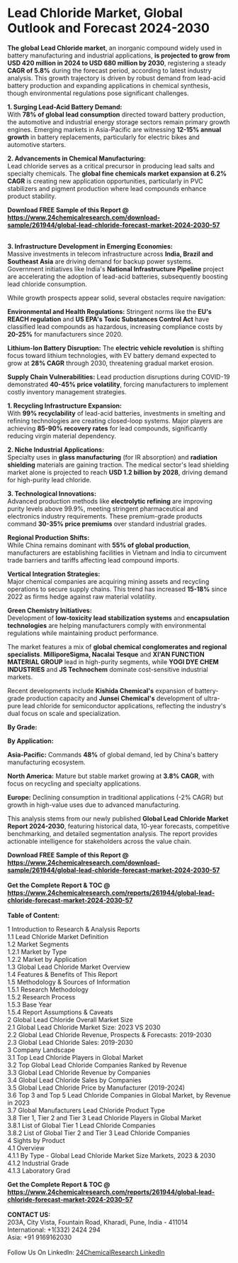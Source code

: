 <h1>Lead Chloride Market, Global Outlook and Forecast 2024-2030</h1><p><strong>The global Lead Chloride market</strong>, an inorganic compound widely used in battery manufacturing and industrial applications, <strong>is projected to grow from USD 420 million in 2024 to USD 680 million by 2030</strong>, registering a steady <strong>CAGR of 5.8%</strong> during the forecast period, according to latest industry analysis. This growth trajectory is driven by robust demand from lead-acid battery production and expanding applications in chemical synthesis, though environmental regulations pose significant challenges.</p><p><strong>1. Surging Lead-Acid Battery Demand:</strong><br>
With <strong>78% of global lead consumption</strong> directed toward battery production, the automotive and industrial energy storage sectors remain primary growth engines. Emerging markets in Asia-Pacific are witnessing <strong>12-15% annual growth</strong> in battery replacements, particularly for electric bikes and automotive starters.</p><p><strong>2. Advancements in Chemical Manufacturing:</strong><br>
Lead chloride serves as a critical precursor in producing lead salts and specialty chemicals. The <strong>global fine chemicals market expansion at 6.2% CAGR</strong> is creating new application opportunities, particularly in PVC stabilizers and pigment production where lead compounds enhance product stability.</p><div><b>Download FREE Sample of this Report @ 
            <a href="https://www.24chemicalresearch.com/download-sample/261944/global-lead-chloride-forecast-market-2024-2030-57">
            https://www.24chemicalresearch.com/download-sample/261944/global-lead-chloride-forecast-market-2024-2030-57</a></b></div><br><p><strong>3. Infrastructure Development in Emerging Economies:</strong><br>
Massive investments in telecom infrastructure across <strong>India, Brazil and Southeast Asia</strong> are driving demand for backup power systems. Government initiatives like India's <strong>National Infrastructure Pipeline</strong> project are accelerating the adoption of lead-acid batteries, subsequently boosting lead chloride consumption.</p><p>While growth prospects appear solid, several obstacles require navigation:</p><p><strong>Environmental and Health Regulations:</strong> Stringent norms like the <strong>EU's REACH regulation</strong> and <strong>US EPA's Toxic Substances Control Act</strong> have classified lead compounds as hazardous, increasing compliance costs by <strong>20-25%</strong> for manufacturers since 2020.</p><p><strong>Lithium-Ion Battery Disruption:</strong> The <strong>electric vehicle revolution</strong> is shifting focus toward lithium technologies, with EV battery demand expected to grow at <strong>28% CAGR</strong> through 2030, threatening gradual market erosion.</p><p><strong>Supply Chain Vulnerabilities:</strong> Lead production disruptions during COVID-19 demonstrated <strong>40-45% price volatility</strong>, forcing manufacturers to implement costly inventory management strategies.</p><p><strong>1. Recycling Infrastructure Expansion:</strong><br>
With <strong>99% recyclability</strong> of lead-acid batteries, investments in smelting and refining technologies are creating closed-loop systems. Major players are achieving <strong>85-90% recovery rates</strong> for lead compounds, significantly reducing virgin material dependency.</p><p><strong>2. Niche Industrial Applications:</strong><br>
Specialty uses in <strong>glass manufacturing</strong> (for IR absorption) and <strong>radiation shielding</strong> materials are gaining traction. The medical sector's lead shielding market alone is projected to reach <strong>USD 1.2 billion by 2028</strong>, driving demand for high-purity lead chloride.</p><p><strong>3. Technological Innovations:</strong><br>
Advanced production methods like <strong>electrolytic refining</strong> are improving purity levels above 99.9%, meeting stringent pharmaceutical and electronics industry requirements. These premium-grade products command <strong>30-35% price premiums</strong> over standard industrial grades.</p><p><strong>Regional Production Shifts:</strong><br>
	While China remains dominant with <strong>55% of global production</strong>, manufacturers are establishing facilities in Vietnam and India to circumvent trade barriers and tariffs affecting lead compound imports.</p><p><strong>Vertical Integration Strategies:</strong><br>
	Major chemical companies are acquiring mining assets and recycling operations to secure supply chains. This trend has increased <strong>15-18%</strong> since 2022 as firms hedge against raw material volatility.</p><p><strong>Green Chemistry Initiatives:</strong><br>
	Development of <strong>low-toxicity lead stabilization systems</strong> and <strong>encapsulation technologies</strong> are helping manufacturers comply with environmental regulations while maintaining product performance.</p><p>The market features a mix of <strong>global chemical conglomerates and regional specialists</strong>. <strong>MilliporeSigma, Nacalai Tesque</strong> and <strong>XI'AN FUNCTION MATERIAL GROUP</strong> lead in high-purity segments, while <strong>YOGI DYE CHEM INDUSTRIES</strong> and <strong>JS Technochem</strong> dominate cost-sensitive industrial markets.</p><p>Recent developments include <strong>Kishida Chemical's</strong> expansion of battery-grade production capacity and <strong>Junsei Chemical's</strong> development of ultra-pure lead chloride for semiconductor applications, reflecting the industry's dual focus on scale and specialization.</p><p><strong>By Grade:</strong></p><p><strong>By Application:</strong></p><p><strong>Asia-Pacific:</strong> Commands <strong>48%</strong> of global demand, led by China's battery manufacturing ecosystem.</p><p><strong>North America:</strong> Mature but stable market growing at <strong>3.8% CAGR</strong>, with focus on recycling and specialty applications.</p><p><strong>Europe:</strong> Declining consumption in traditional applications (-2% CAGR) but growth in high-value uses due to advanced manufacturing.</p><p>This analysis stems from our newly published <strong>Global Lead Chloride Market Report 2024-2030</strong>, featuring historical data, 10-year forecasts, competitive benchmarking, and detailed segmentation analysis. The report provides actionable intelligence for stakeholders across the value chain.</p><div><b>Download FREE Sample of this Report @ 
            <a href="https://www.24chemicalresearch.com/download-sample/261944/global-lead-chloride-forecast-market-2024-2030-57">
            https://www.24chemicalresearch.com/download-sample/261944/global-lead-chloride-forecast-market-2024-2030-57</a></b></div><br><div><b>Get the Complete Report & TOC @ 
            <a href="https://www.24chemicalresearch.com/reports/261944/global-lead-chloride-forecast-market-2024-2030-57">
            https://www.24chemicalresearch.com/reports/261944/global-lead-chloride-forecast-market-2024-2030-57</a></b></div><br>
            <b>Table of Content:</b><p>1 Introduction to Research & Analysis Reports<br />
    1.1 Lead Chloride Market Definition<br />
    1.2 Market Segments<br />
        1.2.1 Market by Type<br />
        1.2.2 Market by Application<br />
    1.3 Global Lead Chloride Market Overview<br />
    1.4 Features & Benefits of This Report<br />
    1.5 Methodology & Sources of Information<br />
        1.5.1 Research Methodology<br />
        1.5.2 Research Process<br />
        1.5.3 Base Year<br />
        1.5.4 Report Assumptions & Caveats<br />
2 Global Lead Chloride Overall Market Size<br />
    2.1 Global Lead Chloride Market Size: 2023 VS 2030<br />
    2.2 Global Lead Chloride Revenue, Prospects & Forecasts: 2019-2030<br />
    2.3 Global Lead Chloride Sales: 2019-2030<br />
3 Company Landscape<br />
    3.1 Top Lead Chloride Players in Global Market<br />
    3.2 Top Global Lead Chloride Companies Ranked by Revenue<br />
    3.3 Global Lead Chloride Revenue by Companies<br />
    3.4 Global Lead Chloride Sales by Companies<br />
    3.5 Global Lead Chloride Price by Manufacturer (2019-2024)<br />
    3.6 Top 3 and Top 5 Lead Chloride Companies in Global Market, by Revenue in 2023<br />
    3.7 Global Manufacturers Lead Chloride Product Type<br />
    3.8 Tier 1, Tier 2 and Tier 3 Lead Chloride Players in Global Market<br />
        3.8.1 List of Global Tier 1 Lead Chloride Companies<br />
        3.8.2 List of Global Tier 2 and Tier 3 Lead Chloride Companies<br />
4 Sights by Product<br />
    4.1 Overview<br />
        4.1.1 By Type - Global Lead Chloride Market Size Markets, 2023 & 2030<br />
        4.1.2 Industrial Grade<br />
        4.1.3 Laboratory Grad</p><div><b>Get the Complete Report & TOC @ 
            <a href="https://www.24chemicalresearch.com/reports/261944/global-lead-chloride-forecast-market-2024-2030-57">
            https://www.24chemicalresearch.com/reports/261944/global-lead-chloride-forecast-market-2024-2030-57</a></b></div><br><b>CONTACT US:</b><br>
            203A, City Vista, Fountain Road, Kharadi, Pune, India - 411014<br>
            International: +1(332) 2424 294<br>
            Asia: +91 9169162030 <br><br>
            Follow Us On LinkedIn: <a href="https://www.linkedin.com/company/24chemicalresearch/">24ChemicalResearch LinkedIn</a>